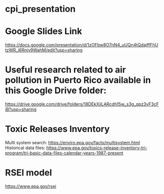 # cpi_presentation


# Google Slides Link
https://docs.google.com/presentation/d/1zOFbw8O7nN4_uUQn4tQdajffFhUtzWR_i6Rnjy9WahM/edit?usp=sharing

# Useful research related to air pollution in Puerto Rico available in this Google Drive folder:
https://drive.google.com/drive/folders/18DEkXiiLARcdh15w_s3g_qpz3vF3cFiB?usp=sharing 

# Toxic Releases Inventory
Multi system search: https://enviro.epa.gov/facts/multisystem.html 
Historical data files: https://www.epa.gov/toxics-release-inventory-tri-program/tri-basic-data-files-calendar-years-1987-present

# RSEI model
https://www.epa.gov/rsei

